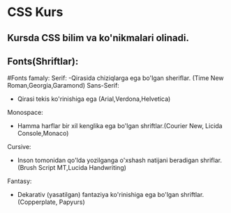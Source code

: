 # CSS Kurs

## Kursda CSS bilim va ko'nikmalari olinadi.

## Fonts(Shriftlar):

#Fonts famaly:
Serif:
-Qirasida chiziqlarga ega bo'lgan sheriflar. (Time New Roman,Georgia,Garamond)
Sans-Serif:

-   Qirasi tekis ko'rinishiga ega (Arial,Verdona,Helvetica)

Monospace:

-   Hamma harflar bir xil kenglika ega bo'lgan shriftlar.(Courier New, Licida Console,Monaco)

Cursive:

-   Inson tomonidan qo'lda yozilganga o'xshash natijani beradigan shriflar. (Brush Script MT,Lucida Handwriting)

Fantasy:

-   Dekarativ (yasatilgan) fantaziya ko'rinishiga ega bo'lgan shriftlar. (Copperplate, Papyurs)
